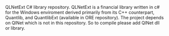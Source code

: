 QLNetExt C# library repository. QLNetExt is a financial library written in c# for the Windows enviroment derived primarily from its C++ counterpart, Quantlib, and QuantlibExt (available in ORE repository).
The project depends on QlNet which is not in this repository. So to compile please add QlNet dll or library.
